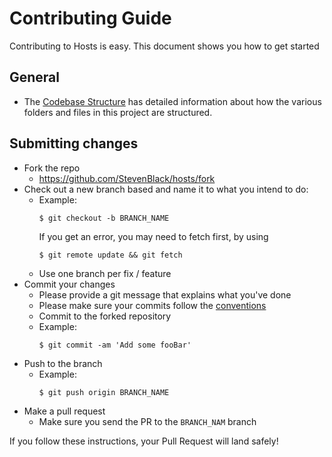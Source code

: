 # Contributing Guide

Contributing to Hosts is easy. This document shows you how to get started

## General
- The [Codebase Structure](https://github.com/StevenBlack/hosts/blob/master/codebase_structure.md) has
detailed information about how the various folders and files in this project are structured.

## Submitting changes

- Fork the repo
  - <https://github.com/StevenBlack/hosts/fork>
- Check out a new branch based and name it to what you intend to do:
  - Example:
    ````
    $ git checkout -b BRANCH_NAME
    ````
    If you get an error, you may need to fetch first, by using
    ````
    $ git remote update && git fetch
    ````
  - Use one branch per fix / feature
- Commit your changes
  - Please provide a git message that explains what you've done
  - Please make sure your commits follow the [conventions](https://gist.github.com/robertpainsi/b632364184e70900af4ab688decf6f53#file-commit-message-guidelines-md)
  - Commit to the forked repository
  - Example:
    ````
    $ git commit -am 'Add some fooBar'
    ````
- Push to the branch
  - Example:
    ````
    $ git push origin BRANCH_NAME
    ````
- Make a pull request
  - Make sure you send the PR to the <code>BRANCH_NAM</code> branch

If you follow these instructions, your Pull Request will land safely!
